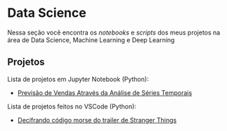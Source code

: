# Data Science

Nessa seção você encontra os <i>notebooks</i> e <i>scripts</i> dos meus projetos na área de Data Science, Machine Learning e Deep Learning

## Projetos
Lista de projetos em Jupyter Notebook (Python):
- [Previsão de Vendas Através da Análise de Séries Temporais](https://github.com/juniorverli/data-science/blob/main/Previs%C3%A3o_de_Vendas_Atrav%C3%A9s_da_An%C3%A1lise_de_S%C3%A9ries_Temporais.ipynb)


Lista de projetos feitos no VSCode (Python):

- [Decifrando código morse do trailer de Stranger Things](https://github.com/juniorverli/data-science/tree/main/morseCode_StrangerThings)
